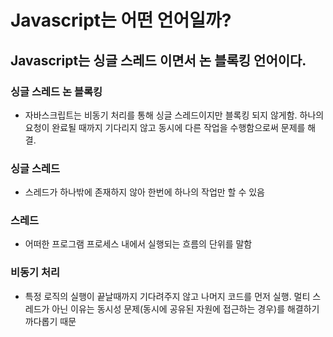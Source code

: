 # Javascript는 어떤 언어일까?

## Javascript는 **싱글 스레드** 이면서 **논 블록킹** 언어이다.

### 싱글 스레드 논 블록킹

- 자바스크립트는 비동기 처리를 통해 싱글 스레드이지만 블록킹 되지 않게함. 하나의 요청이 완료될 때까지 기다리지 않고 동시에 다른 작업을 수행함으로써 문제를 해결.

### 싱글 스레드

- 스레드가 하나밖에 존재하지 않아 한번에 하나의 작업만 할 수 있음

### 스레드

- 어떠한 프로그램 프로세스 내에서 실행되는 흐름의 단위를 말함 

### 비동기 처리

- 특정 로직의 실행이 끝날때까지 기다려주지 않고 나머지 코드를 먼저 실행. 멀티 스레드가 아닌 이유는 동시성 문제(동시에 공유된 자원에 접근하는 경우)를 해결하기 까다롭기 때문 